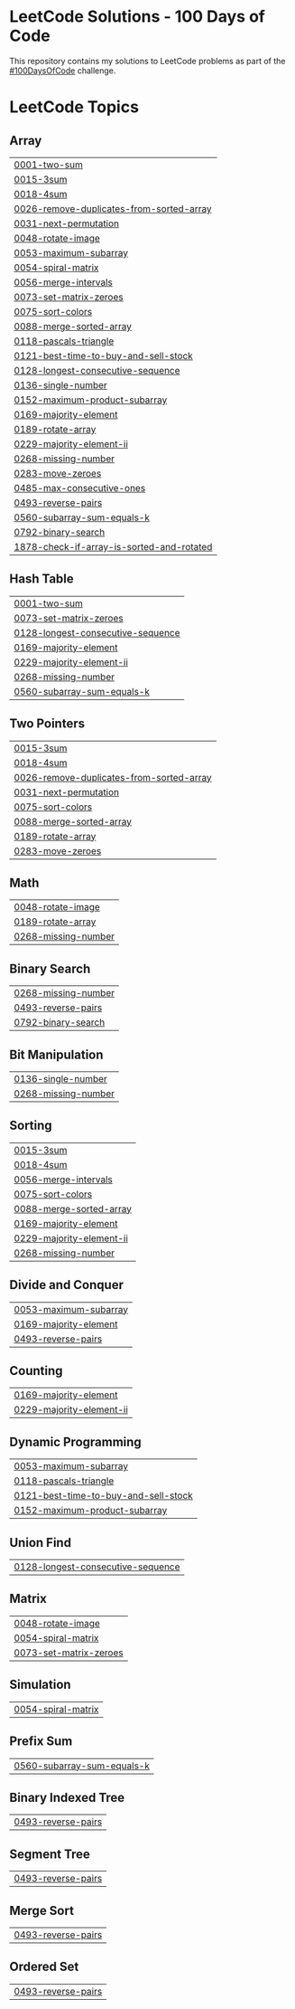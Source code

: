 # LeetCode Solutions - 100 Days of Code
This repository contains my solutions to LeetCode problems as part of the [#100DaysOfCode](https://www.100daysofcode.com) challenge.

<!---LeetCode Topics Start-->
# LeetCode Topics
## Array
|  |
| ------- |
| [0001-two-sum](https://github.com/arnishbaruah/leetcode/tree/master/0001-two-sum) |
| [0015-3sum](https://github.com/arnishbaruah/leetcode/tree/master/0015-3sum) |
| [0018-4sum](https://github.com/arnishbaruah/leetcode/tree/master/0018-4sum) |
| [0026-remove-duplicates-from-sorted-array](https://github.com/arnishbaruah/leetcode/tree/master/0026-remove-duplicates-from-sorted-array) |
| [0031-next-permutation](https://github.com/arnishbaruah/leetcode/tree/master/0031-next-permutation) |
| [0048-rotate-image](https://github.com/arnishbaruah/leetcode/tree/master/0048-rotate-image) |
| [0053-maximum-subarray](https://github.com/arnishbaruah/leetcode/tree/master/0053-maximum-subarray) |
| [0054-spiral-matrix](https://github.com/arnishbaruah/leetcode/tree/master/0054-spiral-matrix) |
| [0056-merge-intervals](https://github.com/arnishbaruah/leetcode/tree/master/0056-merge-intervals) |
| [0073-set-matrix-zeroes](https://github.com/arnishbaruah/leetcode/tree/master/0073-set-matrix-zeroes) |
| [0075-sort-colors](https://github.com/arnishbaruah/leetcode/tree/master/0075-sort-colors) |
| [0088-merge-sorted-array](https://github.com/arnishbaruah/leetcode/tree/master/0088-merge-sorted-array) |
| [0118-pascals-triangle](https://github.com/arnishbaruah/leetcode/tree/master/0118-pascals-triangle) |
| [0121-best-time-to-buy-and-sell-stock](https://github.com/arnishbaruah/leetcode/tree/master/0121-best-time-to-buy-and-sell-stock) |
| [0128-longest-consecutive-sequence](https://github.com/arnishbaruah/leetcode/tree/master/0128-longest-consecutive-sequence) |
| [0136-single-number](https://github.com/arnishbaruah/leetcode/tree/master/0136-single-number) |
| [0152-maximum-product-subarray](https://github.com/arnishbaruah/leetcode/tree/master/0152-maximum-product-subarray) |
| [0169-majority-element](https://github.com/arnishbaruah/leetcode/tree/master/0169-majority-element) |
| [0189-rotate-array](https://github.com/arnishbaruah/leetcode/tree/master/0189-rotate-array) |
| [0229-majority-element-ii](https://github.com/arnishbaruah/leetcode/tree/master/0229-majority-element-ii) |
| [0268-missing-number](https://github.com/arnishbaruah/leetcode/tree/master/0268-missing-number) |
| [0283-move-zeroes](https://github.com/arnishbaruah/leetcode/tree/master/0283-move-zeroes) |
| [0485-max-consecutive-ones](https://github.com/arnishbaruah/leetcode/tree/master/0485-max-consecutive-ones) |
| [0493-reverse-pairs](https://github.com/arnishbaruah/leetcode/tree/master/0493-reverse-pairs) |
| [0560-subarray-sum-equals-k](https://github.com/arnishbaruah/leetcode/tree/master/0560-subarray-sum-equals-k) |
| [0792-binary-search](https://github.com/arnishbaruah/leetcode/tree/master/0792-binary-search) |
| [1878-check-if-array-is-sorted-and-rotated](https://github.com/arnishbaruah/leetcode/tree/master/1878-check-if-array-is-sorted-and-rotated) |
## Hash Table
|  |
| ------- |
| [0001-two-sum](https://github.com/arnishbaruah/leetcode/tree/master/0001-two-sum) |
| [0073-set-matrix-zeroes](https://github.com/arnishbaruah/leetcode/tree/master/0073-set-matrix-zeroes) |
| [0128-longest-consecutive-sequence](https://github.com/arnishbaruah/leetcode/tree/master/0128-longest-consecutive-sequence) |
| [0169-majority-element](https://github.com/arnishbaruah/leetcode/tree/master/0169-majority-element) |
| [0229-majority-element-ii](https://github.com/arnishbaruah/leetcode/tree/master/0229-majority-element-ii) |
| [0268-missing-number](https://github.com/arnishbaruah/leetcode/tree/master/0268-missing-number) |
| [0560-subarray-sum-equals-k](https://github.com/arnishbaruah/leetcode/tree/master/0560-subarray-sum-equals-k) |
## Two Pointers
|  |
| ------- |
| [0015-3sum](https://github.com/arnishbaruah/leetcode/tree/master/0015-3sum) |
| [0018-4sum](https://github.com/arnishbaruah/leetcode/tree/master/0018-4sum) |
| [0026-remove-duplicates-from-sorted-array](https://github.com/arnishbaruah/leetcode/tree/master/0026-remove-duplicates-from-sorted-array) |
| [0031-next-permutation](https://github.com/arnishbaruah/leetcode/tree/master/0031-next-permutation) |
| [0075-sort-colors](https://github.com/arnishbaruah/leetcode/tree/master/0075-sort-colors) |
| [0088-merge-sorted-array](https://github.com/arnishbaruah/leetcode/tree/master/0088-merge-sorted-array) |
| [0189-rotate-array](https://github.com/arnishbaruah/leetcode/tree/master/0189-rotate-array) |
| [0283-move-zeroes](https://github.com/arnishbaruah/leetcode/tree/master/0283-move-zeroes) |
## Math
|  |
| ------- |
| [0048-rotate-image](https://github.com/arnishbaruah/leetcode/tree/master/0048-rotate-image) |
| [0189-rotate-array](https://github.com/arnishbaruah/leetcode/tree/master/0189-rotate-array) |
| [0268-missing-number](https://github.com/arnishbaruah/leetcode/tree/master/0268-missing-number) |
## Binary Search
|  |
| ------- |
| [0268-missing-number](https://github.com/arnishbaruah/leetcode/tree/master/0268-missing-number) |
| [0493-reverse-pairs](https://github.com/arnishbaruah/leetcode/tree/master/0493-reverse-pairs) |
| [0792-binary-search](https://github.com/arnishbaruah/leetcode/tree/master/0792-binary-search) |
## Bit Manipulation
|  |
| ------- |
| [0136-single-number](https://github.com/arnishbaruah/leetcode/tree/master/0136-single-number) |
| [0268-missing-number](https://github.com/arnishbaruah/leetcode/tree/master/0268-missing-number) |
## Sorting
|  |
| ------- |
| [0015-3sum](https://github.com/arnishbaruah/leetcode/tree/master/0015-3sum) |
| [0018-4sum](https://github.com/arnishbaruah/leetcode/tree/master/0018-4sum) |
| [0056-merge-intervals](https://github.com/arnishbaruah/leetcode/tree/master/0056-merge-intervals) |
| [0075-sort-colors](https://github.com/arnishbaruah/leetcode/tree/master/0075-sort-colors) |
| [0088-merge-sorted-array](https://github.com/arnishbaruah/leetcode/tree/master/0088-merge-sorted-array) |
| [0169-majority-element](https://github.com/arnishbaruah/leetcode/tree/master/0169-majority-element) |
| [0229-majority-element-ii](https://github.com/arnishbaruah/leetcode/tree/master/0229-majority-element-ii) |
| [0268-missing-number](https://github.com/arnishbaruah/leetcode/tree/master/0268-missing-number) |
## Divide and Conquer
|  |
| ------- |
| [0053-maximum-subarray](https://github.com/arnishbaruah/leetcode/tree/master/0053-maximum-subarray) |
| [0169-majority-element](https://github.com/arnishbaruah/leetcode/tree/master/0169-majority-element) |
| [0493-reverse-pairs](https://github.com/arnishbaruah/leetcode/tree/master/0493-reverse-pairs) |
## Counting
|  |
| ------- |
| [0169-majority-element](https://github.com/arnishbaruah/leetcode/tree/master/0169-majority-element) |
| [0229-majority-element-ii](https://github.com/arnishbaruah/leetcode/tree/master/0229-majority-element-ii) |
## Dynamic Programming
|  |
| ------- |
| [0053-maximum-subarray](https://github.com/arnishbaruah/leetcode/tree/master/0053-maximum-subarray) |
| [0118-pascals-triangle](https://github.com/arnishbaruah/leetcode/tree/master/0118-pascals-triangle) |
| [0121-best-time-to-buy-and-sell-stock](https://github.com/arnishbaruah/leetcode/tree/master/0121-best-time-to-buy-and-sell-stock) |
| [0152-maximum-product-subarray](https://github.com/arnishbaruah/leetcode/tree/master/0152-maximum-product-subarray) |
## Union Find
|  |
| ------- |
| [0128-longest-consecutive-sequence](https://github.com/arnishbaruah/leetcode/tree/master/0128-longest-consecutive-sequence) |
## Matrix
|  |
| ------- |
| [0048-rotate-image](https://github.com/arnishbaruah/leetcode/tree/master/0048-rotate-image) |
| [0054-spiral-matrix](https://github.com/arnishbaruah/leetcode/tree/master/0054-spiral-matrix) |
| [0073-set-matrix-zeroes](https://github.com/arnishbaruah/leetcode/tree/master/0073-set-matrix-zeroes) |
## Simulation
|  |
| ------- |
| [0054-spiral-matrix](https://github.com/arnishbaruah/leetcode/tree/master/0054-spiral-matrix) |
## Prefix Sum
|  |
| ------- |
| [0560-subarray-sum-equals-k](https://github.com/arnishbaruah/leetcode/tree/master/0560-subarray-sum-equals-k) |
## Binary Indexed Tree
|  |
| ------- |
| [0493-reverse-pairs](https://github.com/arnishbaruah/leetcode/tree/master/0493-reverse-pairs) |
## Segment Tree
|  |
| ------- |
| [0493-reverse-pairs](https://github.com/arnishbaruah/leetcode/tree/master/0493-reverse-pairs) |
## Merge Sort
|  |
| ------- |
| [0493-reverse-pairs](https://github.com/arnishbaruah/leetcode/tree/master/0493-reverse-pairs) |
## Ordered Set
|  |
| ------- |
| [0493-reverse-pairs](https://github.com/arnishbaruah/leetcode/tree/master/0493-reverse-pairs) |
<!---LeetCode Topics End-->
